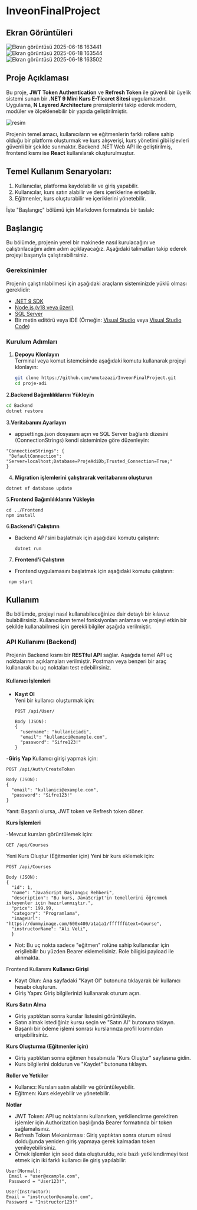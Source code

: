 # InveonFinalProject

## Ekran Görüntüleri
![Ekran görüntüsü 2025-06-18 163441](https://github.com/user-attachments/assets/db658894-21c1-49a2-b0bb-f9b5a49c1c2b)
![Ekran görüntüsü 2025-06-18 163544](https://github.com/user-attachments/assets/3917b8f8-f4a5-4e43-a40b-5612c63a4488)
![Ekran görüntüsü 2025-06-18 163502](https://github.com/user-attachments/assets/f5fde0dd-9cee-48d6-97dd-2773128fcb07)

## Proje Açıklaması

Bu proje, **JWT Token Authentication** ve **Refresh Token** ile güvenli bir üyelik sistemi sunan bir **.NET 9 Mini Kurs E-Ticaret Sitesi** uygulamasıdır. Uygulama, **N Layered Architecture** prensiplerini takip ederek modern, modüler ve ölçeklenebilir bir yapıda geliştirilmiştir. 

![resim](https://github.com/user-attachments/assets/9eb20175-9635-4c4e-a2a6-b1d3f942b9ae)


Projenin temel amacı, kullanıcıların ve eğitmenlerin farklı rollere sahip olduğu bir platform oluşturmak ve kurs alışverişi, kurs yönetimi gibi işlevleri güvenli bir şekilde sunmaktır. Backend .NET Web API ile geliştirilmiş, frontend kısmı ise **React** kullanılarak oluşturulmuştur.

## Temel Kullanım Senaryoları:
1. Kullanıcılar, platforma kaydolabilir ve giriş yapabilir.
2. Kullanıcılar, kurs satın alabilir ve ders içeriklerine erişebilir.
3. Eğitmenler, kurs oluşturabilir ve içeriklerini yönetebilir.

İşte "Başlangıç" bölümü için Markdown formatında bir taslak:

## Başlangıç

Bu bölümde, projenin yerel bir makinede nasıl kurulacağını ve çalıştırılacağını adım adım açıklayacağız. Aşağıdaki talimatları takip ederek projeyi başarıyla çalıştırabilirsiniz.

### Gereksinimler

Projenin çalıştırılabilmesi için aşağıdaki araçların sisteminizde yüklü olması gereklidir:

- [.NET 9 SDK](https://dotnet.microsoft.com/download)
- [Node.js (v18 veya üzeri)](https://nodejs.org/)
- [SQL Server](https://www.microsoft.com/sql-server)
- Bir metin editörü veya IDE (Örneğin: [Visual Studio](https://visualstudio.microsoft.com/) veya [Visual Studio Code](https://code.visualstudio.com/))

### Kurulum Adımları
1. **Depoyu Klonlayın**  
   Terminal veya komut istemcisinde aşağıdaki komutu kullanarak projeyi klonlayın:
   ```bash
   git clone https://github.com/umutazazi/InveonFinalProject.git
   cd proje-adi
   ```

2.**Backend Bağımlılıklarını Yükleyin**
```bash
cd Backend
dotnet restore
```
3.**Veritabanını Ayarlayın**
- appsettings.json dosyasını açın ve SQL Server bağlantı dizesini (ConnectionStrings) kendi sisteminize göre düzenleyin:
 ```
"ConnectionStrings": {
  "DefaultConnection": "Server=localhost;Database=ProjeAdiDb;Trusted_Connection=True;"
}
```
4. **Migration işlemlerini çalıştırarak veritabanını oluşturun**
```
dotnet ef database update
```

5.**Frontend Bağımlılıklarını Yükleyin**
```
cd ../Frontend
npm install
```
6.**Backend'i Çalıştırın**
- Backend API'sini başlatmak için aşağıdaki komutu çalıştırın:
  ```
  dotnet run
  ```
7. **Frontend'i Çalıştırın**
- Frontend uygulamasını başlatmak için aşağıdaki komutu çalıştırın:
 ```
  npm start
  ```

## Kullanım

Bu bölümde, projeyi nasıl kullanabileceğinize dair detaylı bir kılavuz bulabilirsiniz. Kullanıcıların temel fonksiyonları anlaması ve projeyi etkin bir şekilde kullanabilmesi için gerekli bilgiler aşağıda verilmiştir.

### API Kullanımı (Backend)

Projenin Backend kısmı bir **RESTful API** sağlar. Aşağıda temel API uç noktalarının açıklamaları verilmiştir. Postman veya benzeri bir araç kullanarak bu uç noktaları test edebilirsiniz.

#### Kullanıcı İşlemleri
- **Kayıt Ol**  
  Yeni bir kullanıcı oluşturmak için:
  ```http
  POST /api/User/

  Body (JSON):
  {
    "username": "kullaniciadi",
    "email": "kullanici@example.com",
    "password": "Sifre123!"
  }
  ```
 -**Giriş Yap**
Kullanıcı girişi yapmak için:
```http
POST /api/Auth/CreateToken

Body (JSON):
{
  "email": "kullanici@example.com",
  "password": "Sifre123!"
}
```

Yanıt: Başarılı olursa, JWT token ve Refresh token döner.


**Kurs İşlemleri**

-Mevcut kursları görüntülemek için:
```
GET /api/Courses
```

Yeni Kurs Oluştur (Eğitmenler için)
Yeni bir kurs eklemek için:

    POST /api/Courses

    Body (JSON):
    {
      "id": 1,
      "name": "JavaScript Başlangıç Rehberi",
      "description": "Bu kurs, JavaScript'in temellerini öğrenmek isteyenler için hazırlanmıştır.",
      "price": 199.99,
      "category": "Programlama",
      "imageUrl": "https://dummyimage.com/600x400/a1a1a1/ffffff&text=Course",
      "instructorName": "Ali Veli",
      }

 - Not: Bu uç nokta sadece "eğitmen" rolüne sahip kullanıcılar için erişilebilir bu yüzden Bearer eklemelisiniz. Role biligisi payload ile alınmakta.

Frontend Kullanımı
**Kullanıcı Girişi**

  - Kayıt Olun: Ana sayfadaki "Kayıt Ol" butonuna tıklayarak bir kullanıcı hesabı oluşturun.
  - Giriş Yapın: Giriş bilgilerinizi kullanarak oturum açın.

**Kurs Satın Alma**

  - Giriş yaptıktan sonra kurslar listesini görüntüleyin.
  - Satın almak istediğiniz kursu seçin ve "Satın Al" butonuna tıklayın.
  - Başarılı bir ödeme işlemi sonrası kurslarınıza profil kısmından erişebilirsiniz.

**Kurs Oluşturma (Eğitmenler için)**

 - Giriş yaptıktan sonra eğitmen hesabınızla "Kurs Oluştur" sayfasına gidin.
 - Kurs bilgilerini doldurun ve "Kaydet" butonuna tıklayın.

**Roller ve Yetkiler**

  - Kullanıcı: Kursları satın alabilir ve görüntüleyebilir.
  - Eğitmen: Kurs ekleyebilir ve yönetebilir.
    





**Notlar**

  - JWT Token: API uç noktalarını kullanırken, yetkilendirme gerektiren işlemler için Authorization başlığında Bearer <token> formatında bir token sağlamalısınız.
  - Refresh Token Mekanizması: Giriş yaptıktan sonra oturum süresi dolduğunda yeniden giriş yapmaya gerek kalmadan token yenileyebilirsiniz.
  - Örnek işlemler için seed data oluşturuldu, role bazlı yetkilendirmeyi test etmek için iki farklı kullanıcı ile giriş yapılabilir:
```
User(Normal):
 Email = "user@example.com",
 Password = "User123!",

User(Instructor):
Email = "instructor@example.com",
Password = "Instructor123!"
```








